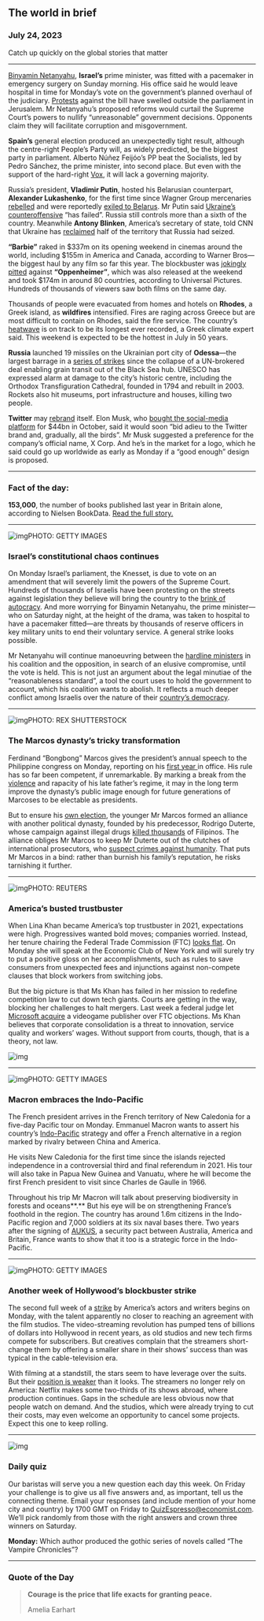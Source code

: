 ## The world in brief

### July 24, 2023

Catch up quickly on the global stories that matter



------



[Binyamin Netanyahu](https://www.economist.com/middle-east-and-africa/2023/03/27/binyamin-netanyahu-has-lost-his-aura-of-invincibility), **Israel’s** prime minister, was fitted with a pacemaker in emergency surgery on Sunday morning. His office said he would leave hospital in time for Monday’s vote on the government’s planned overhaul of the judiciary. [Protests](https://www.economist.com/middle-east-and-africa/2023/04/25/israels-angsty-75th-anniversary) against the bill have swelled outside the parliament in Jerusalem. Mr Netanyahu’s proposed reforms would curtail the Supreme Court’s powers to nullify “unreasonable” government decisions. Opponents claim they will facilitate corruption and misgovernment.

**Spain’s** general election produced an unexpectedly tight result, although the centre-right People’s Party will, as widely predicted, be the biggest party in parliament. Alberto Núñez Feijóo’s PP beat the Socialists, led by Pedro Sánchez, the prime minister, into second place. But even with the support of the hard-right [Vox](https://www.economist.com/europe/2023/07/21/the-hard-right-vox-could-be-in-spains-next-government), it will lack a governing majority.

Russia’s president, **Vladimir Putin**, hosted his Belarusian counterpart, **Alexander Lukashenko**, for the first time since Wagner Group mercenaries [rebelled](https://www.economist.com/europe/2023/06/26/alexander-lukashenko-is-the-clearest-beneficiary-of-wagners-mutiny) and were reportedly [exiled to Belarus](https://www.economist.com/the-economist-explains/2023/06/29/how-much-power-does-alexander-lukashenko-have). Mr Putin said [Ukraine’s counteroffensive](https://www.economist.com/films/2023/06/19/using-satellite-data-to-track-ukraines-counter-offensive) “has failed”. Russia still controls more than a sixth of the country. Meanwhile **Antony Blinken**, America’s secretary of state, told CNN that Ukraine has [reclaimed](https://www.economist.com/films/2023/06/19/using-satellite-data-to-track-ukraines-counter-offensive) half of the territory that Russia had seized.

**“Barbie”** raked in $337m on its opening weekend in cinemas around the world, including $155m in America and Canada, according to Warner Bros—the biggest haul by any film so far this year. The blockbuster was [jokingly pitted](https://www.economist.com/culture/2023/07/14/realism-with-oppenheimer-or-escapism-with-barbie) against **“Oppenheimer”**, which was also released at the weekend and took $174m in around 80 countries, according to Universal Pictures. Hundreds of thousands of viewers saw both films on the same day.

Thousands of people were evacuated from homes and hotels on **Rhodes**, a Greek island, as **wildfires** intensified. Fires are raging across Greece but are most difficult to contain on Rhodes, said the fire service. The country’s [heatwave](https://www.economist.com/science-and-technology/2023/07/19/are-the-current-heatwaves-evidence-that-climate-change-is-speeding-up) is on track to be its longest ever recorded, a Greek climate expert said. This weekend is expected to be the hottest in July in 50 years.

**Russia** launched 19 missiles on the Ukrainian port city of **Odessa**—the largest barrage in a [series of strikes](https://www.economist.com/the-economist-explains/2023/07/20/why-russias-bombings-of-ukrainian-ports-have-jolted-wheat-prices) since the collapse of a UN-brokered deal enabling grain transit out of the Black Sea hub. UNESCO has expressed alarm at damage to the city’s historic centre, including the Orthodox Transfiguration Cathedral, founded in 1794 and rebuilt in 2003. Rockets also hit museums, port infrastructure and houses, killing two people.

**Twitter** may [rebrand](https://www.economist.com/graphic-detail/2022/10/31/how-will-elon-musk-shape-twitter) itself. Elon Musk, who [bought the social-media platform](https://www.economist.com/business/2022/10/28/elon-musk-buys-twitter-at-last) for $44bn in October, said it would soon “bid adieu to the Twitter brand and, gradually, all the birds”. Mr Musk suggested a preference for the company’s official name, X Corp. And he’s in the market for a logo, which he said could go up worldwide as early as Monday if a “good enough” design is proposed.



------



### Fact of the day: 

**153,000**, the number of books published last year in Britain alone, according to Nielsen BookData. [Read the full story.](https://www.economist.com/culture/2023/07/21/critics-are-getting-less-cruel-alas)



------



![img](https://niceboy.online/insight/public/Espresso/PHOTOS/20230722_dap377.jpg)PHOTO: GETTY IMAGES

### Israel’s constitutional chaos continues

On Monday Israel’s parliament, the Knesset, is due to vote on an amendment that will severely limit the powers of the Supreme Court. Hundreds of thousands of Israelis have been protesting on the streets against legislation they believe will bring the country to the [brink of autocracy](https://www.economist.com/middle-east-and-africa/2023/07/17/israels-constitutional-chaos-is-far-from-over). And more worrying for Binyamin Netanyahu, the prime minister—who on Saturday night, at the height of the drama, was taken to hospital to have a pacemaker fitted—are threats by thousands of reserve officers in key military units to end their voluntary service. A general strike looks possible.

Mr Netanyahu will continue manoeuvring between the [hardline ministers](https://www.economist.com/middle-east-and-africa/2022/12/29/israels-new-government-is-the-most-right-wing-ever) in his coalition and the opposition, in search of an elusive compromise, until the vote is held. This is not just an argument about the legal minutiae of the “reasonableness standard”, a tool the court uses to hold the government to account, which his coalition wants to abolish. It reflects a much deeper conflict among Israelis over the nature of their [country’s democracy](https://www.economist.com/leaders/2023/04/27/as-israel-turns-75-its-biggest-threats-now-come-from-within).



------



![img](https://niceboy.online/insight/public/Espresso/PHOTOS/20230722_dap362.jpg)PHOTO: REX SHUTTERSTOCK

### The Marcos dynasty’s tricky transformation

Ferdinand “Bongbong” Marcos gives the president’s annual speech to the Philippine congress on Monday, reporting on his [first year ](https://www.economist.com/asia/2022/08/04/is-bongbong-marcoss-early-pragmatism-a-paradox-or-an-illusion)in office. His rule has so far been competent, if unremarkable. By marking a break from the [violence](https://www.economist.com/asia/2023/01/26/the-philippines-new-president-rewires-the-war-on-drugs) and rapacity of his late father’s regime, it may in the long term improve the dynasty’s public image enough for future generations of Marcoses to be electable as presidents.

But to ensure his [own election](https://www.economist.com/asia/ferdinand-bongbong-marcos-wins-the-philippine-presidency-in-a-landslide/21809220), the younger Mr Marcos formed an alliance with another political dynasty, founded by his predecessor, Rodrigo Duterte, whose campaign against illegal drugs [killed thousands](https://www.economist.com/graphic-detail/2021/11/22/how-many-people-have-been-killed-in-rodrigo-dutertes-war-on-drugs) of Filipinos. The alliance obliges Mr Marcos to keep Mr Duterte out of the clutches of international prosecutors, who [suspect crimes against humanity](https://www.economist.com/asia/2021/09/23/the-international-criminal-court-takes-on-rodrigo-duterte). That puts Mr Marcos in a bind: rather than burnish his family’s reputation, he risks tarnishing it further.



------



![img](https://niceboy.online/insight/public/Espresso/PHOTOS/20230722_dap374.jpg)PHOTO: REUTERS

### America’s busted trustbuster

When Lina Khan became America’s top trustbuster in 2021, expectations were high. Progressives wanted bold moves; companies worried. Instead, her tenure chairing the Federal Trade Commission (FTC) [looks flat](https://www.economist.com/united-states/2023/06/21/why-joe-bidens-trustbusters-have-fallen-short-of-their-ambitions). On Monday she will speak at the Economic Club of New York and will surely try to put a positive gloss on her accomplishments, such as rules to save consumers from unexpected fees and injunctions against non-compete clauses that block workers from switching jobs.

But the big picture is that Ms Khan has failed in her mission to redefine competition law to cut down tech giants. Courts are getting in the way, blocking her challenges to halt mergers. Last week a federal judge let [Microsoft acquire](https://www.economist.com/business/2023/07/20/the-winners-and-losers-from-the-69bn-microsoft-activision-mega-deal) a videogame publisher over FTC objections. Ms Khan believes that corporate consolidation is a threat to innovation, service quality and workers’ wages. Without support from courts, though, that is a theory, not law.

![img](https://niceboy.online/insight/public/Espresso/PHOTOS/20230729_DAC057.jpg)



------



![img](https://niceboy.online/insight/public/Espresso/PHOTOS/20230722_dap373.jpg)PHOTO: GETTY IMAGES

### Macron embraces the Indo-Pacific

The French president arrives in the French territory of New Caledonia for a five-day Pacific tour on Monday. Emmanuel Macron wants to assert his country’s [Indo-Pacific](https://www.economist.com/asia/2023/01/04/reinventing-the-indo-pacific) strategy and offer a French alternative in a region marked by rivalry between China and America.

He visits New Caledonia for the first time since the islands rejected independence in a controversial third and final referendum in 2021. His tour will also take in Papua New Guinea and Vanuatu, where he will become the first French president to visit since Charles de Gaulle in 1966.


Throughout his trip Mr Macron will talk about preserving biodiversity in forests and oceans**.** But his eye will be on strengthening France’s foothold in the region. The country has around 1.6m citizens in the Indo-Pacific region and 7,000 soldiers at its six naval bases there. Two years after the signing of [AUKUS](https://www.economist.com/leaders/2023/03/16/the-aukus-pact-is-a-model-for-western-allies), a security pact between Australia, America and Britain, France wants to show that it too is a strategic force in the Indo-Pacific.



------



![img](https://niceboy.online/insight/public/Espresso/PHOTOS/20230722_dap364.jpg)PHOTO: GETTY IMAGES

### Another week of Hollywood’s blockbuster strike

The second full week of a [strike](https://www.economist.com/united-states/2023/07/14/an-all-out-strike-brings-hollywood-to-a-halt) by America’s actors and writers begins on Monday, with the talent apparently no closer to reaching an agreement with the film studios. The video-streaming revolution has pumped tens of billions of dollars into Hollywood in recent years, as old studios and new tech firms compete for subscribers. But creatives complain that the streamers short-change them by offering a smaller share in their shows’ success than was typical in the cable-television era.

With filming at a standstill, the stars seem to have leverage over the suits. But their [position is weaker](https://www.economist.com/business/2023/07/19/hollywoods-blockbuster-strike-may-become-a-flop) than it looks. The streamers no longer rely on America: Netflix makes some two-thirds of its shows abroad, where production continues. Gaps in the schedule are less obvious now that people watch on demand. And the studios, which were already trying to cut their costs, may even welcome an opportunity to cancel some projects. Expect this one to keep rolling.



------



![img](https://cdn.espresso.economist.com/files/public/images/QuizNEW_37_79.jpeg)

### Daily quiz

Our baristas will serve you a new question each day this week. On Friday your challenge is to give us all five answers and, as important, tell us the connecting theme. Email your responses (and include mention of your home city and country) by 1700 GMT on Friday to [QuizEspresso@economist.com](https://mail.google.com/mail/?view=cm&fs=1&tf=1&to=QuizEspresso@economist.com). We’ll pick randomly from those with the right answers and crown three winners on Saturday.

**Monday:** Which author produced the gothic series of novels called “The Vampire Chronicles”?



------



### Quote of the Day

> **Courage is the price that life exacts for granting peace.**
>
> Amelia Earhart